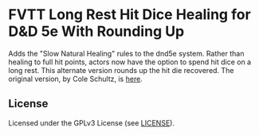 # FVTT Long Rest Hit Dice Healing for D&D 5e With Rounding Up

Adds the "Slow Natural Healing" rules to the dnd5e system. Rather than healing to full hit points, actors now have the option to spend hit dice on a long rest. This alternate version rounds up the hit die recovered. The original version, by Cole Schultz, is [here](https://github.com/schultzcole/FVTT-Long-Rest-HD-Healing-5e).

## License

Licensed under the GPLv3 License (see [LICENSE](LICENSE)).
